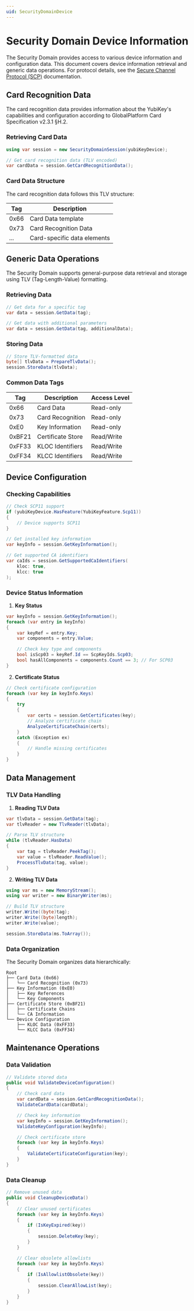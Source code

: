 ```yaml
---
uid: SecurityDomainDevice
---
```


<!-- Copyright 2024 Yubico AB

Licensed under the Apache License, Version 2.0 (the "License");
you may not use this file except in compliance with the License.
You may obtain a copy of the License at

    http://www.apache.org/licenses/LICENSE-2.0

Unless required by applicable law or agreed to in writing, software
distributed under the License is distributed on an "AS IS" BASIS,
WITHOUT WARRANTIES OR CONDITIONS OF ANY KIND, either express or implied.
See the License for the specific language governing permissions and
limitations under the License. -->

# Security Domain Device Information

The Security Domain provides access to various device information and configuration data. This document covers device information retrieval and generic data operations. For protocol details, see the [Secure Channel Protocol (SCP)](xref:UsersManualScp) documentation.

## Card Recognition Data

The card recognition data provides information about the YubiKey's capabilities and configuration according to GlobalPlatform Card Specification v2.3.1 §H.2.

### Retrieving Card Data

```csharp
using var session = new SecurityDomainSession(yubiKeyDevice);

// Get card recognition data (TLV encoded)
var cardData = session.GetCardRecognitionData();
```

### Card Data Structure

The card recognition data follows this TLV structure:

| Tag  | Description                 |
| ---- | --------------------------- |
| 0x66 | Card Data template          |
| 0x73 | Card Recognition Data       |
| ...  | Card-specific data elements |

## Generic Data Operations

The Security Domain supports general-purpose data retrieval and storage using TLV (Tag-Length-Value) formatting.

### Retrieving Data

```csharp
// Get data for a specific tag
var data = session.GetData(tag);

// Get data with additional parameters
var data = session.GetData(tag, additionalData);
```

### Storing Data

```csharp
// Store TLV-formatted data
byte[] tlvData = PrepareTlvData();
session.StoreData(tlvData);
```

### Common Data Tags

| Tag    | Description       | Access Level |
| ------ | ----------------- | ------------ |
| 0x66   | Card Data         | Read-only    |
| 0x73   | Card Recognition  | Read-only    |
| 0xE0   | Key Information   | Read-only    |
| 0xBF21 | Certificate Store | Read/Write   |
| 0xFF33 | KLOC Identifiers  | Read/Write   |
| 0xFF34 | KLCC Identifiers  | Read/Write   |

## Device Configuration

### Checking Capabilities

```csharp
// Check SCP11 support
if (yubiKeyDevice.HasFeature(YubiKeyFeature.Scp11))
{
    // Device supports SCP11
}

// Get installed key information
var keyInfo = session.GetKeyInformation();

// Get supported CA identifiers
var caIds = session.GetSupportedCaIdentifiers(
    kloc: true,
    klcc: true
);
```

### Device Status Information

1. **Key Status**

```csharp
var keyInfo = session.GetKeyInformation();
foreach (var entry in keyInfo)
{
    var keyRef = entry.Key;
    var components = entry.Value;

    // Check key type and components
    bool isScp03 = keyRef.Id == ScpKeyIds.Scp03;
    bool hasAllComponents = components.Count == 3; // For SCP03
}
```

2. **Certificate Status**

```csharp
// Check certificate configuration
foreach (var key in keyInfo.Keys)
{
    try
    {
        var certs = session.GetCertificates(key);
        // Analyze certificate chain
        AnalyzeCertificateChain(certs);
    }
    catch (Exception ex)
    {
        // Handle missing certificates
    }
}
```

## Data Management

### TLV Data Handling

1. **Reading TLV Data**

```csharp
var tlvData = session.GetData(tag);
var tlvReader = new TlvReader(tlvData);

// Parse TLV structure
while (tlvReader.HasData)
{
    var tag = tlvReader.PeekTag();
    var value = tlvReader.ReadValue();
    ProcessTlvData(tag, value);
}
```

2. **Writing TLV Data**

```csharp
using var ms = new MemoryStream();
using var writer = new BinaryWriter(ms);

// Build TLV structure
writer.Write((byte)tag);
writer.Write((byte)length);
writer.Write(value);

session.StoreData(ms.ToArray());
```

### Data Organization

The Security Domain organizes data hierarchically:

```
Root
├── Card Data (0x66)
│   └── Card Recognition (0x73)
├── Key Information (0xE0)
│   ├── Key References
│   └── Key Components
├── Certificate Store (0xBF21)
│   ├── Certificate Chains
│   └── CA Information
└── Device Configuration
    ├── KLOC Data (0xFF33)
    └── KLCC Data (0xFF34)
```

## Maintenance Operations

### Data Validation

```csharp
// Validate stored data
public void ValidateDeviceConfiguration()
{
    // Check card data
    var cardData = session.GetCardRecognitionData();
    ValidateCardData(cardData);

    // Check key information
    var keyInfo = session.GetKeyInformation();
    ValidateKeyConfiguration(keyInfo);

    // Check certificate store
    foreach (var key in keyInfo.Keys)
    {
        ValidateCertificateConfiguration(key);
    }
}
```

### Data Cleanup

```csharp
// Remove unused data
public void CleanupDeviceData()
{
    // Clear unused certificates
    foreach (var key in keyInfo.Keys)
    {
        if (IsKeyExpired(key))
        {
            session.DeleteKey(key);
        }
    }

    // Clear obsolete allowlists
    foreach (var key in keyInfo.Keys)
    {
        if (IsAllowlistObsolete(key))
        {
            session.ClearAllowList(key);
        }
    }
}
```